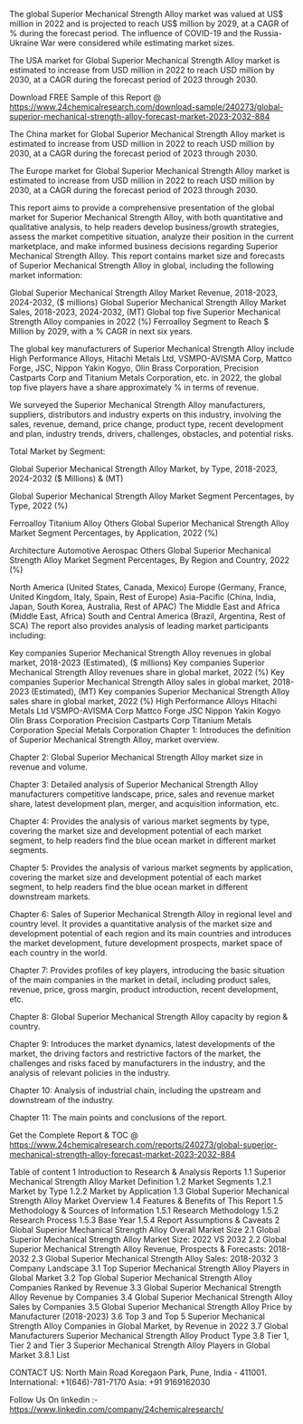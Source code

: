 The global Superior Mechanical Strength Alloy market was valued at US$ million in 2022 and is projected to reach US$ million by 2029, at a CAGR of % during the forecast period. The influence of COVID-19 and the Russia-Ukraine War were considered while estimating market sizes.

The USA market for Global Superior Mechanical Strength Alloy  market is estimated to increase from USD million in 2022 to reach USD million by 2030, at a CAGR during the forecast period of 2023 through 2030.

Download FREE Sample of this Report @ https://www.24chemicalresearch.com/download-sample/240273/global-superior-mechanical-strength-alloy-forecast-market-2023-2032-884

The China market for Global Superior Mechanical Strength Alloy  market is estimated to increase from USD million in 2022 to reach USD million by 2030, at a CAGR during the forecast period of 2023 through 2030.

The Europe market for Global Superior Mechanical Strength Alloy market is estimated to increase from USD million in 2022 to reach USD million by 2030, at a CAGR during the forecast period of 2023 through 2030.

This report aims to provide a comprehensive presentation of the global market for Superior Mechanical Strength Alloy, with both quantitative and qualitative analysis, to help readers develop business/growth strategies, assess the market competitive situation, analyze their position in the current marketplace, and make informed business decisions regarding Superior Mechanical Strength Alloy. This report contains market size and forecasts of Superior Mechanical Strength Alloy in global, including the following market information:

Global Superior Mechanical Strength Alloy Market Revenue, 2018-2023, 2024-2032, ($ millions)
Global Superior Mechanical Strength Alloy Market Sales, 2018-2023, 2024-2032, (MT)
Global top five Superior Mechanical Strength Alloy companies in 2022 (%)
Ferroalloy Segment to Reach $ Million by 2029, with a % CAGR in next six years.

The global key manufacturers of Superior Mechanical Strength Alloy include High Performance Alloys, Hitachi Metals Ltd, VSMPO-AVISMA Corp, Mattco Forge, JSC, Nippon Yakin Kogyo, Olin Brass Corporation, Precision Castparts Corp and Titanium Metals Corporation, etc. in 2022, the global top five players have a share approximately % in terms of revenue.

We surveyed the Superior Mechanical Strength Alloy manufacturers, suppliers, distributors and industry experts on this industry, involving the sales, revenue, demand, price change, product type, recent development and plan, industry trends, drivers, challenges, obstacles, and potential risks.

Total Market by Segment:

Global Superior Mechanical Strength Alloy Market, by Type, 2018-2023, 2024-2032 ($ Millions) & (MT)

Global Superior Mechanical Strength Alloy Market Segment Percentages, by Type, 2022 (%)

Ferroalloy
Titanium Alloy
Others
Global Superior Mechanical Strength Alloy Market Segment Percentages, by Application, 2022 (%)

Architecture
Automotive
Aerospac
Others
Global Superior Mechanical Strength Alloy Market Segment Percentages, By Region and Country, 2022 (%)

North America (United States, Canada, Mexico)
Europe (Germany, France, United Kingdom, Italy, Spain, Rest of Europe)
Asia-Pacific (China, India, Japan, South Korea, Australia, Rest of APAC)
The Middle East and Africa (Middle East, Africa)
South and Central America (Brazil, Argentina, Rest of SCA)
The report also provides analysis of leading market participants including:

Key companies Superior Mechanical Strength Alloy revenues in global market, 2018-2023 (Estimated), ($ millions)
Key companies Superior Mechanical Strength Alloy revenues share in global market, 2022 (%)
Key companies Superior Mechanical Strength Alloy sales in global market, 2018-2023 (Estimated), (MT)
Key companies Superior Mechanical Strength Alloy sales share in global market, 2022 (%)
High Performance Alloys
Hitachi Metals Ltd
VSMPO-AVISMA Corp
Mattco Forge
JSC
Nippon Yakin Kogyo
Olin Brass Corporation
Precision Castparts Corp
Titanium Metals Corporation
Special Metals Corporation
Chapter 1: Introduces the definition of Superior Mechanical Strength Alloy, market overview.

Chapter 2: Global Superior Mechanical Strength Alloy market size in revenue and volume.

Chapter 3: Detailed analysis of Superior Mechanical Strength Alloy manufacturers competitive landscape, price, sales and revenue market share, latest development plan, merger, and acquisition information, etc.

Chapter 4: Provides the analysis of various market segments by type, covering the market size and development potential of each market segment, to help readers find the blue ocean market in different market segments.

Chapter 5: Provides the analysis of various market segments by application, covering the market size and development potential of each market segment, to help readers find the blue ocean market in different downstream markets.

Chapter 6: Sales of Superior Mechanical Strength Alloy in regional level and country level. It provides a quantitative analysis of the market size and development potential of each region and its main countries and introduces the market development, future development prospects, market space of each country in the world.

Chapter 7: Provides profiles of key players, introducing the basic situation of the main companies in the market in detail, including product sales, revenue, price, gross margin, product introduction, recent development, etc.

Chapter 8: Global Superior Mechanical Strength Alloy capacity by region & country.

Chapter 9: Introduces the market dynamics, latest developments of the market, the driving factors and restrictive factors of the market, the challenges and risks faced by manufacturers in the industry, and the analysis of relevant policies in the industry.

Chapter 10: Analysis of industrial chain, including the upstream and downstream of the industry.

Chapter 11: The main points and conclusions of the report.

Get the Complete Report & TOC @ https://www.24chemicalresearch.com/reports/240273/global-superior-mechanical-strength-alloy-forecast-market-2023-2032-884

Table of content
1 Introduction to Research & Analysis Reports
1.1 Superior Mechanical Strength Alloy Market Definition
1.2 Market Segments
1.2.1 Market by Type
1.2.2 Market by Application
1.3 Global Superior Mechanical Strength Alloy Market Overview
1.4 Features & Benefits of This Report
1.5 Methodology & Sources of Information
1.5.1 Research Methodology
1.5.2 Research Process
1.5.3 Base Year
1.5.4 Report Assumptions & Caveats
2 Global Superior Mechanical Strength Alloy Overall Market Size
2.1 Global Superior Mechanical Strength Alloy Market Size: 2022 VS 2032
2.2 Global Superior Mechanical Strength Alloy Revenue, Prospects & Forecasts: 2018-2032
2.3 Global Superior Mechanical Strength Alloy Sales: 2018-2032
3 Company Landscape
3.1 Top Superior Mechanical Strength Alloy Players in Global Market
3.2 Top Global Superior Mechanical Strength Alloy Companies Ranked by Revenue
3.3 Global Superior Mechanical Strength Alloy Revenue by Companies
3.4 Global Superior Mechanical Strength Alloy Sales by Companies
3.5 Global Superior Mechanical Strength Alloy Price by Manufacturer (2018-2023)
3.6 Top 3 and Top 5 Superior Mechanical Strength Alloy Companies in Global Market, by Revenue in 2022
3.7 Global Manufacturers Superior Mechanical Strength Alloy Product Type
3.8 Tier 1, Tier 2 and Tier 3 Superior Mechanical Strength Alloy Players in Global Market
3.8.1 List

CONTACT US:
North Main Road Koregaon Park, Pune, India - 411001.
International: +1(646)-781-7170
Asia: +91 9169162030

Follow Us On linkedin :- https://www.linkedin.com/company/24chemicalresearch/

